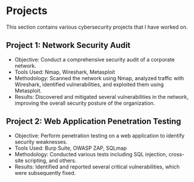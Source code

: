 # Projects

This section contains various cybersecurity projects that I have worked on.

## Project 1: Network Security Audit
- Objective: Conduct a comprehensive security audit of a corporate network.
- Tools Used: Nmap, Wireshark, Metasploit
- Methodology: Scanned the network using Nmap, analyzed traffic with Wireshark, identified vulnerabilities, and exploited them using Metasploit.
- Results: Discovered and mitigated several vulnerabilities in the network, improving the overall security posture of the organization.

## Project 2: Web Application Penetration Testing
- Objective: Perform penetration testing on a web application to identify security weaknesses.
- Tools Used: Burp Suite, OWASP ZAP, SQLmap
- Methodology: Conducted various tests including SQL injection, cross-site scripting, and others.
- Results: Identified and reported several critical vulnerabilities, which were subsequently fixed.
